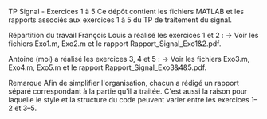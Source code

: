 TP Signal - Exercices 1 à 5
Ce dépôt contient les fichiers MATLAB et les rapports associés aux exercices 1 à 5 du TP de traitement du signal.

Répartition du travail
François Louis a réalisé les exercices 1 et 2 :
→ Voir les fichiers Exo1.m, Exo2.m et le rapport Rapport_Signal_Exo1&2.pdf.

Antoine (moi) a réalisé les exercices 3, 4 et 5 :
→ Voir les fichiers Exo3.m, Exo4.m, Exo5.m et le rapport Rapport_Signal_Exo3&4&5.pdf.

Remarque
Afin de simplifier l'organisation, chacun a rédigé un rapport séparé correspondant à la partie qu'il a traitée.
C'est aussi la raison pour laquelle le style et la structure du code peuvent varier entre les exercices 1–2 et 3–5.
